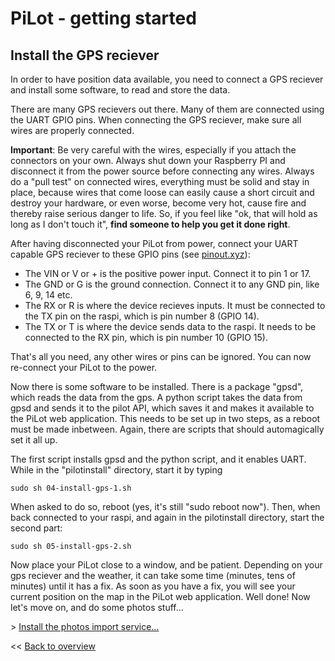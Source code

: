 # PiLot - getting started
## Install the GPS reciever

In order to have position data available, you need to connect a GPS reciever and install some software, to read and store the data.

There are many GPS recievers out there. Many of them are connected using the UART GPIO pins. When connecting the GPS reciever, make sure all wires are properly connected.

**Important**:
Be very careful with the wires, especially if you attach the connectors on your own. Always shut down your Raspberry PI and disconnect it from the power source before connecting any wires. Always do a "pull test" on connected wires, everything must be solid and stay in place, because wires that come loose can easily cause a short circuit and destroy your hardware, or even worse, become very hot, cause fire and thereby raise serious danger to life. So, if you feel like "ok, that will hold as long as I don't touch it", **find someone to help you get it done right**.

After having disconnected your PiLot from power, connect your UART capable GPS reciever to these GPIO pins (see [pinout.xyz](https://pinout.xyz)):
- The VIN or V or + is the positive power input. Connect it to pin 1 or 17.
- The GND or G is the ground connection. Connect it to any GND pin, like 6, 9, 14 etc.
- The RX or R is where the device recieves inputs. It must be connected to the TX pin on the raspi, which is pin number 8 (GPIO 14).
- The TX or T is where the device sends data to the raspi. It needs to be connected to the RX pin, which is pin number 10 (GPIO 15).

That's all you need, any other wires or pins can be ignored. You can now re-connect your PiLot to the power.

Now there is some software to be installed. There is a package "gpsd", which reads the data from the gps. A python script takes the data from gpsd and sends it to the pilot API, which saves it and makes it available to the PiLot web application. This needs to be set up in two steps, as a reboot must be made inbetween. Again, there are scripts that should automagically set it all up.

The first script installs gpsd and the python script, and it enables UART. While in the "pilotinstall" directory, start it by typing
```
sudo sh 04-install-gps-1.sh
```
When asked to do so, reboot (yes, it's still "sudo reboot now"). Then, when back connected to your raspi, and again in the pilotinstall directory, start the second part:
```
sudo sh 05-install-gps-2.sh
```
Now place your PiLot close to a window, and be patient. Depending on your gps reciever and the weather, it can take some time (minutes, tens of minutes) until it has a fix. As soon as you have a fix, you will see your current position on the map in the PiLot web application. Well done! Now let's move on, and do some photos stuff...

\> [Install the photos import service...](photoimport.md)

<< [Back to overview](user.md)
